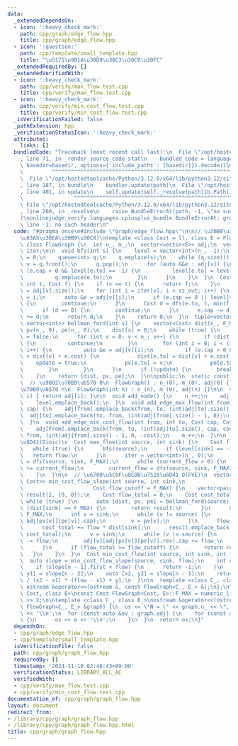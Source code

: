 ```yaml
---
data:
  _extendedDependsOn:
  - icon: ':heavy_check_mark:'
    path: cpp/graph/edge_flow.hpp
    title: cpp/graph/edge_flow.hpp
  - icon: ':question:'
    path: cpp/template/small_template.hpp
    title: "\u5171\u901A\u30D8\u30C3\u30C0\u30FC"
  _extendedRequiredBy: []
  _extendedVerifiedWith:
  - icon: ':heavy_check_mark:'
    path: cpp/verify/max_flow.test.cpp
    title: cpp/verify/max_flow.test.cpp
  - icon: ':heavy_check_mark:'
    path: cpp/verify/min_cost_flow.test.cpp
    title: cpp/verify/min_cost_flow.test.cpp
  _isVerificationFailed: false
  _pathExtension: hpp
  _verificationStatusIcon: ':heavy_check_mark:'
  attributes:
    links: []
  bundledCode: "Traceback (most recent call last):\n  File \"/opt/hostedtoolcache/Python/3.12.0/x64/lib/python3.12/site-packages/onlinejudge_verify/documentation/build.py\"\
    , line 71, in _render_source_code_stat\n    bundled_code = language.bundle(stat.path,\
    \ basedir=basedir, options={'include_paths': [basedir]}).decode()\n          \
    \         ^^^^^^^^^^^^^^^^^^^^^^^^^^^^^^^^^^^^^^^^^^^^^^^^^^^^^^^^^^^^^^^^^^^^^^^^^^^^^^^^^\n\
    \  File \"/opt/hostedtoolcache/Python/3.12.0/x64/lib/python3.12/site-packages/onlinejudge_verify/languages/cplusplus.py\"\
    , line 187, in bundle\n    bundler.update(path)\n  File \"/opt/hostedtoolcache/Python/3.12.0/x64/lib/python3.12/site-packages/onlinejudge_verify/languages/cplusplus_bundle.py\"\
    , line 401, in update\n    self.update(self._resolve(pathlib.Path(included), included_from=path))\n\
    \                ^^^^^^^^^^^^^^^^^^^^^^^^^^^^^^^^^^^^^^^^^^^^^^^^^^^^^^^^^\n \
    \ File \"/opt/hostedtoolcache/Python/3.12.0/x64/lib/python3.12/site-packages/onlinejudge_verify/languages/cplusplus_bundle.py\"\
    , line 260, in _resolve\n    raise BundleErrorAt(path, -1, \"no such header\"\
    )\nonlinejudge_verify.languages.cplusplus_bundle.BundleErrorAt: graph/edge_flow.hpp:\
    \ line -1: no such header\n"
  code: "#pragma once\n#include \"graph/edge_flow.hpp\"\n\n// \u30B0\u30E9\u30D5(\u96A3\
    \u63A5\u30EA\u30B9\u30C8)\ntemplate <class Cost = ll, class E = FlowEdge<Cost>>\
    \ class FlowGraph {\n  int n_, m_;\n  vector<vector<E>> adj;\n  vector<int> level,\
    \ iter;\n\n  void bfs(int s) {\n    level = vector<int>(n_, -1);\n    level[s]\
    \ = 0;\n    queue<int> q;\n    q.emplace(s);\n    while (q.size()) {\n      int\
    \ v = q.front();\n      q.pop();\n      for (auto &&e : adj[v]) {\n        if\
    \ (e.cap > 0 && level[e.to] == -1) {\n          level[e.to] = level[v] + 1;\n\
    \          q.emplace(e.to);\n        }\n      }\n    }\n  }\n  Cost dfs(int v,\
    \ int t, Cost f) {\n    if (v == t) {\n      return f;\n    }\n    int sz_out\
    \ = adj[v].size();\n    for (int i = iter[v]; i < sz_out; i++) {\n      iter[v]\
    \ = i;\n      auto &e = adj[v][i];\n      if (e.cap == 0 || level[v] >= level[e.to])\
    \ {\n        continue;\n      }\n      Cost d = dfs(e.to, t, min(f, e.cap));\n\
    \      if (d == 0) {\n        continue;\n      }\n      e.cap -= d;\n      adj[e.to][e.rev].cap\
    \ += d;\n      return d;\n    }\n    return 0;\n  }\n  tuple<vector<Cost>, vector<int>,\
    \ vector<int>> bellman_ford(int s) {\n    vector<Cost> dist(n_, F_MAX);\n    vector<int>\
    \ pv(n_, 0), pe(n_, 0);\n    dist[s] = 0;\n    while (true) {\n      bool update\
    \ = false;\n      for (int v = 0; v < n_; v++) {\n        if (dist[v] == F_MAX)\
    \ {\n          continue;\n        }\n        for (int i = 0; i < (int)adj[v].size();\
    \ i++) {\n          auto &e = adj[v][i];\n          if (e.cap > 0 && dist[e.to]\
    \ > dist[v] + e.cost) {\n            dist[e.to] = dist[v] + e.cost;\n        \
    \    update = true;\n            pv[e.to] = v;\n            pe[e.to] = i;\n  \
    \        }\n        }\n      }\n      if (!update) {\n        break;\n      }\n\
    \    }\n    return {dist, pv, pe};\n  }\n\npublic:\n  static const Cost F_MAX;\n\
    \  // \u9802\u70B9\u6570 0\n  FlowGraph() : n_(0), m_(0), adj(0) {}\n  // \u9802\
    \u70B9\u6570 n\n  FlowGraph(int n) : n_(n), m_(0), adj(n) {}\n\n  vector<E> &operator[](int\
    \ i) { return adj[i]; }\n\n  void add_node() {\n    n_++;\n    adj.emplace_back();\n\
    \    level.emplace_back();\n  }\n  void add_edge_max_flow(int from, int to, Cost\
    \ cap) {\n    adj[from].emplace_back(from, to, (int)adj[to].size(), cap);\n  \
    \  adj[to].emplace_back(to, from, (int)adj[from].size() - 1, 0);\n    m_++;\n\
    \  }\n  void add_edge_min_cost_flow(int from, int to, Cost cap, Cost cost) {\n\
    \    adj[from].emplace_back(from, to, (int)adj[to].size(), cap, cost);\n    adj[to].emplace_back(to,\
    \ from, (int)adj[from].size() - 1, 0, -cost);\n    m_++;\n  }\n\n  // \u6700\u5927\
    \u6D41(Dinic)\n  Cost max_flow(int source, int sink) {\n    Cost flow = 0;\n \
    \   while (true) {\n      bfs(source);\n      if (level[sink] == -1) {\n     \
    \   return flow;\n      }\n      iter = vector<int>(n_, 0);\n      Cost current_flow\
    \ = dfs(source, sink, F_MAX);\n      while (current_flow > 0) {\n        flow\
    \ += current_flow;\n        current_flow = dfs(source, sink, F_MAX);\n      }\n\
    \    }\n  }\n\n  // \u6700\u5C0F\u8CBB\u7528\u6D41 O(FVE)\n  vector<pair<Cost,\
    \ Cost>> min_cost_flow_slope(int source, int sink,\n                         \
    \                      Cost flow_cutoff = F_MAX) {\n    vector<pair<Cost, Cost>>\
    \ result(1, {0, 0});\n    Cost flow_total = 0;\n    Cost cost_total = 0;\n   \
    \ while (true) {\n      auto [dist, pv, pe] = bellman_ford(source);\n      if\
    \ (dist[sink] == F_MAX) {\n        return result;\n      }\n      Cost flow =\
    \ F_MAX;\n      int v = sink;\n      while (v != source) {\n        flow = min(flow,\
    \ adj[pv[v]][pe[v]].cap);\n        v = pv[v];\n      }\n      flow_total += flow;\n\
    \      cost_total += flow * dist[sink];\n      result.emplace_back(flow_total,\
    \ cost_total);\n      v = sink;\n      while (v != source) {\n        adj[pv[v]][pe[v]].cap\
    \ -= flow;\n        adj[v][adj[pv[v]][pe[v]].rev].cap += flow;\n        v = pv[v];\n\
    \      }\n      if (flow_total >= flow_cutoff) {\n        return result;\n   \
    \   }\n    }\n  }\n  Cost min_cost_flow(int source, int sink, int flow) {\n  \
    \  auto slope = min_cost_flow_slope(source, sink, flow);\n    int n = slope.size();\n\
    \    if (slope[n - 1].first < flow) {\n      return -1;\n    }\n    auto [x1,\
    \ y1] = slope[n - 2];\n    auto [x2, y2] = slope[n - 1];\n    return (y2 - y1)\
    \ / (x2 - x1) * (flow - x1) + y1;\n  }\n\n  template <class C_, class E_>\n  friend\
    \ ostream &operator<<(ostream &, const FlowGraph<C_, E_> &);\n};\n\ntemplate <class\
    \ Cost, class E>\nconst Cost FlowGraph<Cost, E>::F_MAX = numeric_limits<Cost>::max()\
    \ >> 2;\n\ntemplate <class C_, class E_>\nostream &operator<<(ostream &os, const\
    \ FlowGraph<C_, E_> &graph) {\n  os << \"N = \" << graph.n_ << \", M = \" << graph.m_\
    \ << '\\n';\n  for (const auto &ev : graph.adj) {\n    for (const auto &e : ev)\
    \ {\n      os << e << '\\n';\n    }\n  }\n  return os;\n}"
  dependsOn:
  - cpp/graph/edge_flow.hpp
  - cpp/template/small_template.hpp
  isVerificationFile: false
  path: cpp/graph/graph_flow.hpp
  requiredBy: []
  timestamp: '2024-11-10 02:48:43+09:00'
  verificationStatus: LIBRARY_ALL_AC
  verifiedWith:
  - cpp/verify/max_flow.test.cpp
  - cpp/verify/min_cost_flow.test.cpp
documentation_of: cpp/graph/graph_flow.hpp
layout: document
redirect_from:
- /library/cpp/graph/graph_flow.hpp
- /library/cpp/graph/graph_flow.hpp.html
title: cpp/graph/graph_flow.hpp
---
```

